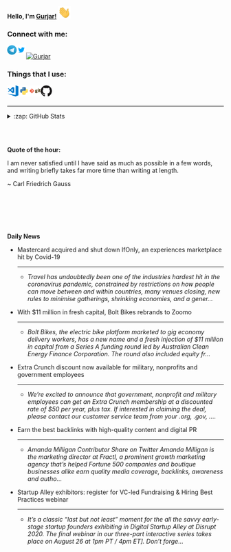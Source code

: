 #### Hello, I'm [Gurjar!](https://GurjarKing.github.io) <img src="https://raw.githubusercontent.com/ABSphreak/ABSphreak/master/gifs/Hi.gif" width="30px"></h2>


### Connect with me:

[<img align="left" alt="Gurjar | Telegram" width="22px" src="https://raw.githubusercontent.com/github/explore/80688e429a7d4ef2fca1e82350fe8e3517d3494d/topics/telegram/telegram.png" />][Telegram]
[<img align="left" alt="Gurjar | Twitter" width="22px" src="https://raw.githubusercontent.com/github/explore/80688e429a7d4ef2fca1e82350fe8e3517d3494d/topics/twitter/twitter.png" />][Twitter]

<br > <a href="https://github.com/GurjarKing"><img src="https://komarev.com/ghpvc/?username=GurjarKing" alt="Gurjar" /></a> <br />

<!-- <br >

![](https://visitor-badge.glitch.me/badge?page_id=GurjarKing)

<br /> -->

### Things that I use:

[<img align="left" alt="Visual Studio Code" width="26px" src="https://raw.githubusercontent.com/github/explore/80688e429a7d4ef2fca1e82350fe8e3517d3494d/topics/visual-studio-code/visual-studio-code.png" />][VSCode]
[<img align="left" alt="Python" width="26px" src="https://raw.githubusercontent.com/github/explore/80688e429a7d4ef2fca1e82350fe8e3517d3494d/topics/python/python.png" />][Python]
[<img align="left" alt="Git" width="26px" src="https://raw.githubusercontent.com/github/explore/80688e429a7d4ef2fca1e82350fe8e3517d3494d/topics/git/git.png" />][Git]
[<img align="left" alt="GitHub" width="26px" src="https://raw.githubusercontent.com/github/explore/78df643247d429f6cc873026c0622819ad797942/topics/github/github.png" />][Github]

<br />
<br />

---
<details>
  <summary>:zap: GitHub Stats</summary>

<img align="left" alt="Gurjar's Github Stats" src="https://github-readme-stats.vercel.app/api?username=GurjarKing&show_icons=true&hide_border=true&count_private=true&include_all_commit=true&theme=algolia" />

</details>

<!-- ### 🔔 My latest tweet
<a href="https://twitter.com/Gurjar_King43" target="_blank">
	<img src="https://github.com/GurjarKing/GurjarKing/raw/master/tweet.png" width="70%" align="center" alt="Click to view on Twitter" title="My latest tweet, as an image"/>
</a> -->
<br>

<pre>

</pre>

**Quote of the hour:**

I am never satisfied until I have said as much as possible in a few words, and writing briefly takes far more time than writing at length.

~ Carl Friedrich Gauss
<pre>

</pre>
<br>
<pre>


</pre>
<strong>Daily News</strong>
  
  - Mastercard acquired and shut down IfOnly, an experiences marketplace hit by Covid-19
     <hr/>
     
      - *Travel has undoubtedly been one of the industries hardest hit in the coronavirus pandemic, constrained by restrictions on how people can move between and within countries, many venues closing, new rules to minimise gatherings, shrinking economies, and a gener…*
     
  - With $11 million in fresh capital, Bolt Bikes rebrands to Zoomo
      <hr/>
      
      - *Bolt Bikes, the electric bike platform marketed to gig economy delivery workers, has a new name and a fresh injection of $11 million in capital from a Series A funding round led by Australian Clean Energy Finance Corporation. The round also included equity fr…*
      
  - Extra Crunch discount now available for military, nonprofits and government employees
      <hr/>
      
      - *We’re excited to announce that government, nonprofit and military employees can get an Extra Crunch membership at a discounted rate of $50 per year, plus tax. If interested in claiming the deal, please contact our customer service team from your .org, .gov, .…*
      
  - Earn the best backlinks with high-quality content and digital PR
      <hr/>
      
      - *Amanda Milligan Contributor Share on Twitter Amanda Milligan is the marketing director at Fractl, a prominent growth marketing agency that’s helped Fortune 500 companies and boutique businesses alike earn quality media coverage, backlinks, awareness and autho…*
       
  - Startup Alley exhibitors: register for VC-led Fundraising & Hiring Best Practices webinar
      <hr/>
       
       - *It’s a classic “last but not least” moment for the all the savvy early-stage startup founders exhibiting in Digital Startup Alley at Disrupt 2020. The final webinar in our three-part interactive series takes place on August 26 at 1pm PT / 4pm ET]. Don’t forge…*
      

<br />

[VSCode]: https://code.visualstudio.com/
[Python]: https://www.python.org/
[Git]: https://git-scm.com/
[Github]: https://github.com/
[Telegram]: https://t.me/Gurjar_King/
[Twitter]: https://twitter.com/Gurjar_King43/
